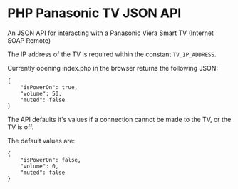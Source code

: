 # PHP Panasonic TV JSON API
An JSON API for interacting with a Panasonic Viera Smart TV (Internet SOAP Remote)


The IP address of the TV is required within the constant `TV_IP_ADDRESS`.

Currently opening index.php in the browser returns the following JSON:

```
{
    "isPowerOn": true,
    "volume": 50,
    "muted": false
}
```

The API defaults it's values if a connection cannot be made to the TV, or the TV is off.

The default values are:
```
{
    "isPowerOn": false,
    "volume": 0,
    "muted": false
}
```
